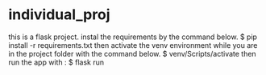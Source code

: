 # individual_proj
this is a flask project.
instal the requirements by the command below.
$ pip install -r requirements.txt
then activate the venv environment while you are in the project folder with the command below.
$ venv/Scripts/activate
then run the app with :
$ flask run
